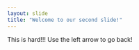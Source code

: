 ```yaml
---
layout: slide
title: "Welcome to our second slide!"
---
```

This is hard!!!
Use the left arrow to go back!
